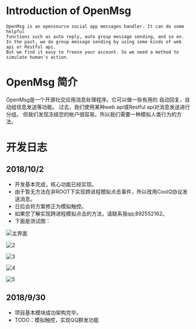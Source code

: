 # Introduction of OpenMsg
	OpenMsg is an opensource social app messages handler. It can do some helpful
	functions such as auto reply, auto group message sending, and so on.
	In the past, we do group message sending by using some kinds of web api or Restful api.
	But we find it easy to freeze your account. So we need a method to simulate human's action.
	
# OpenMsg 简介
OpenMsg是一个开源社交应用消息处理程序。它可以做一些有用的
自动回复，自动组信息发送等功能。
过去，我们使用某种web api或Restful api对消息发送进行分组。
但我们发现冻结您的帐户很容易。所以我们需要一种模拟人类行为的方法。

# 开发日志

## 2018/10/2

* 开发基本完成，核心功能已经实现。
* 由于暂无方法在非ROOT下实现跨进程模拟点击事件，所以改用CoolQ协议发送消息。
* 日后会将方案修正为模拟触控。
* 如果您了解实现跨进程模拟点击的方法，请联系我qq:892552162。
* 下面是测试图：

![主界面](imgs/1.jpg)

![2](imgs/2.jpg)

![3](imgs/3.jpg)

![4](imgs/4.jpg)

![5](imgs/5.jpg)





## 2018/9/30

* 项目基本模块成功架构完毕。
* TODO：模拟触控，实现QQ群发功能
